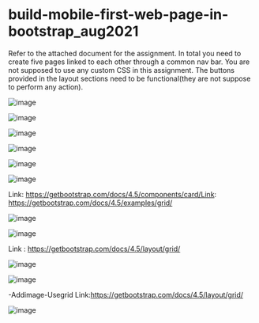 # build-mobile-first-web-page-in-bootstrap_aug2021




Refer to the attached document for the assignment.  In total you need to create five pages linked to each other through a common nav bar. You are not supposed to use any custom CSS in this assignment. The buttons provided in the layout sections need to be functional(they are not suppose to perform any action). 



![image](https://user-images.githubusercontent.com/69638895/111909846-e5c2d800-8a84-11eb-8e5c-6ef89e5acb7b.png)


![image](https://user-images.githubusercontent.com/69638895/111909867-fc692f00-8a84-11eb-96fe-929966a1ce6f.png)

![image](https://user-images.githubusercontent.com/69638895/111910032-ae086000-8a85-11eb-802f-da4285f5b944.png)

![image](https://user-images.githubusercontent.com/69638895/111910083-f293fb80-8a85-11eb-8e80-c1560d6709c4.png)

![image](https://user-images.githubusercontent.com/69638895/111910099-06d7f880-8a86-11eb-98f4-035f0fd31f95.png)

![image](https://user-images.githubusercontent.com/69638895/111910123-19eac880-8a86-11eb-9a68-3d70290fe309.png)


Link: https://getbootstrap.com/docs/4.5/components/card/Link: https://getbootstrap.com/docs/4.5/examples/grid/

![image](https://user-images.githubusercontent.com/69638895/111910156-3be44b00-8a86-11eb-9354-c1719987607d.png)


![image](https://user-images.githubusercontent.com/69638895/111910177-4f8fb180-8a86-11eb-885c-dd83048235d0.png)



Link : https://getbootstrap.com/docs/4.5/layout/grid/


![image](https://user-images.githubusercontent.com/69638895/111910207-66360880-8a86-11eb-8e6b-c999c09c92f5.png)


![image](https://user-images.githubusercontent.com/69638895/111910218-76e67e80-8a86-11eb-880f-b114acd28e46.png)


-Addimage-Usegrid
Link:https://getbootstrap.com/docs/4.5/layout/grid/

![image](https://user-images.githubusercontent.com/69638895/111910253-a301ff80-8a86-11eb-8a4a-16407e8b782c.png)


